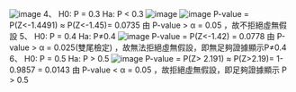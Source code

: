 ![image](https://github.com/user-attachments/assets/b2d8f278-1e01-49e9-afe8-91a20ad3878f)
4、
H0: P = 0.3
Ha: P < 0.3
![image](https://github.com/user-attachments/assets/83167cc0-061b-43ca-91f2-969258495ee0)
![image](https://github.com/user-attachments/assets/7ac99299-c518-4d0a-80b3-18369dd2c4e6)
P-value = P(Z<-1.4491) ≈ P(Z<-1.45)= 0.0735
由 P-value > α = 0.05 ，故不拒絕虛無假設
5、
H0: P = 0.4
Ha: P≠0.4
![image](https://github.com/user-attachments/assets/54bfdbca-0d54-42ab-961c-49ef366ff772)
P-value = P(Z<-1.42) = 0.0778
由 P-value > α = 0.025(雙尾檢定) ，故無法拒絕虛無假設，即無足夠證據顯示P≠0.4
6、
H0: P = 0.5
Ha: P > 0.5
![image](https://github.com/user-attachments/assets/477928ed-0254-4ce7-9bd5-202a7b46583d)
P-value = P(Z> 2.191) ≈ P(Z>2.19)= 1-0.9857 = 0.0143
由 P-value < α = 0.05 ，故拒絕虛無假設，即足夠證據顯示 P > 0.5


